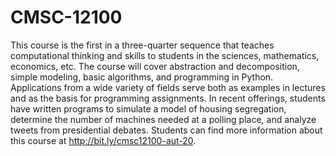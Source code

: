 # CMSC-12100

This course is the first in a three-quarter sequence that teaches computational thinking and skills to students in the sciences, mathematics, economics, etc. The course will cover abstraction and decomposition, simple modeling, basic algorithms, and programming in Python. Applications from a wide variety of fields serve both as examples in lectures and as the basis for programming assignments. In recent offerings, students have written programs to simulate a model of housing segregation, determine the number of machines needed at a polling place, and analyze tweets from presidential debates. Students can find more information about this course at http://bit.ly/cmsc12100-aut-20.
